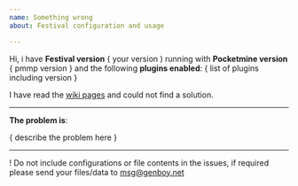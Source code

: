 ```yaml
---
name: Something wrong
about: Festival configuration and usage

---
```


Hi, i have **Festival version** { your version )
running with **Pocketmine version** { pmmp version } 
and the following **plugins enabled**:
{ list of plugins including version }

I have read the [wiki pages](https://github.com/genboy/Festival/wiki) and could not find a solution.

---
**The problem is**: 

{ describe the problem here }

---
! Do not include configurations or file contents in the issues, 
if required please send your files/data to msg@genboy.net
